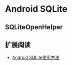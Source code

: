 # Android SQLite

## SQLiteOpenHelper

## 扩展阅读

* [Android SQLite使用方法](http://blog.csdn.net/beiminglei/article/details/7726708)